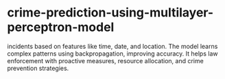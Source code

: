 # crime-prediction-using-multilayer-perceptron-model
incidents based on features like time, date, and location. The model learns complex patterns using backpropagation, improving accuracy. It helps law enforcement with proactive measures, resource allocation, and crime prevention strategies.
